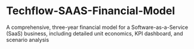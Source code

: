 # Techflow-SAAS-Financial-Model
A comprehensive, three-year financial model for a Software-as-a-Service (SaaS) business, including detailed unit economics, KPI dashboard, and scenario analysis
